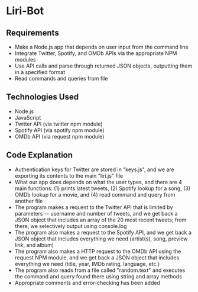 # Liri-Bot

## Requirements

* Make a Node.js app that depends on user input from the command line
* Integrate Twitter, Spotify, and OMDb APIs via the appropriate NPM modules
* Use API calls and parse through returned JSON objects, outputting them in a specified format
* Read commands and queries from file

## Technologies Used
* Node.js
* JavaScript
* Twitter API (via twitter npm module)
* Spotify API (via spotify npm module)
* OMDb API (via request npm module)

## Code Explanation
* Authentication keys for Twitter are stored in "keys.js", and we are exporting its contents to the main "liri.js" file
* What our app does depends on what the user types, and there are 4 main functions: (1) prints latest tweets, (2) Spotify       lookup for a song, (3) OMDb lookup for a movie, and (4) read command and query from another file
* The program makes a request to the Twitter API that is limited by parameters -- username and number of tweets, and we get     back a JSON object that includes an array of the 20 most recent tweets; from there, we selectively output using console.log
* The program also makes a request to the Spotify API, and we get back a JSON object that includes everything we need           (artist(s), song, preview link, and album)
* The program also makes a HTTP request to the OMDb API using the request NPM module, and we get back a JSON object that         includes everything we need (title, year, IMDb rating, language, etc.)
* The program also reads from a file called "random.text" and executes the command and query found there using string and       array methods
* Appropriate comments and error-checking has been added


